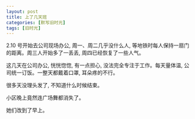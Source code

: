 ```yaml
---
layout: post
title: 上了几天班
categories: [默写旧时光]
tags: [旧时光]
---
```


2.10 号开始去公司现场办公, 周一、周二几乎没什么人, 等地铁时每人保持一扇门的距离。周三人开始多了一丢丢, 周四已经恢复了一些人气。

这几天在公司办公, 恍恍惚惚, 有一点担心, 没法完全专注于工作。每天量体温, 公司统一订饭。一整天都戴着口罩, 耳朵疼的不行。

很多天没理头发了, 不知道什么时候结束。

小区晚上竟然连广场舞都消失了。

她们改到了早上。